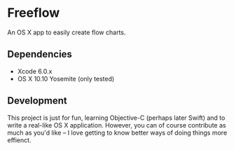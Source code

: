 # Freeflow

An OS X app to easily create flow charts.

## Dependencies

- Xcode 6.0.x
- OS X 10.10 Yosemite (only tested)

## Development

This project is just for fun, learning Objective-C (perhaps later Swift) and to write a real-like OS X application. However, you can of course contribute as much as you'd like – I love getting to know better ways of doing things more effienct.
